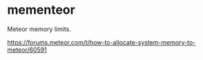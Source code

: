 # mementeor

Meteor memory limits.

https://forums.meteor.com/t/how-to-allocate-system-memory-to-meteor/60591
